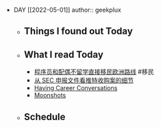 - DAY [[2022-05-01]]
  author:: geekplux
	- ## Things I found out Today
	- ## What I read Today
		- [程序‍‍‍‍‌‌‍‌‍‌‍‍‍‌‌‍‌‌‌‌‍‌‍‍‍‌‌‍‍‍‌‍员和配偶不留学直接移民欧洲路线](https://instant.1point3acres.com/thread/890431) #移民
		- [从 SEC 申报文件看推特收购案的细节](https://type.cyhsu.xyz/2022/04/twitter-merger-explained/)
		- [Having Career Conversations](http://www.softwareonthebrain.com/2021/12/having-career-growth-conversations.html)
		- [Moonshots](https://marketsentiment.substack.com/p/moonshots?s=r)
	- ## Schedule